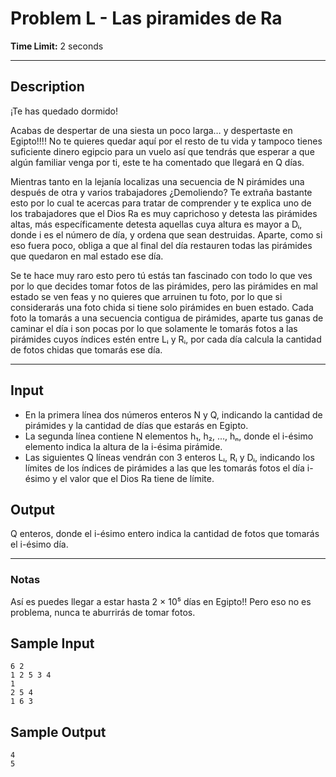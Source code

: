 # Problem L - Las piramides de Ra
  
**Time Limit:** 2 seconds
  
---
 
## Description
¡Te has quedado dormido!

Acabas de despertar de una siesta un poco larga… y despertaste en Egipto!!!! No te quieres quedar aquí por el resto de tu vida y tampoco tienes suficiente dinero egipcio para un vuelo así que tendrás que esperar a que algún familiar venga por ti, este te ha comentado que llegará en Q días.

Mientras tanto en la lejanía localizas una secuencia de N pirámides una después de otra y varios trabajadores ¿Demoliendo? Te extraña bastante esto por lo cual te acercas para tratar de comprender y te explica uno de los trabajadores que el Dios Ra es muy caprichoso y detesta las pirámides altas, más específicamente detesta aquellas cuya altura es mayor a Dᵢ, donde i es el número de día, y ordena que sean destruidas. Aparte, como si eso fuera poco, obliga a que al final del día restauren todas las pirámides que quedaron en mal estado ese día.

Se te hace muy raro esto pero tú estás tan fascinado con todo lo que ves por lo que decides tomar fotos de las pirámides, pero las pirámides en mal estado se ven feas y no quieres que arruinen tu foto, por lo que si considerarás una foto chida si tiene solo pirámides en buen estado. Cada foto la tomarás a una secuencia contigua de pirámides, aparte tus ganas de caminar el día i son pocas por lo que solamente le tomarás fotos a las pirámides cuyos índices estén entre Lᵢ y Rᵢ, por cada día calcula la cantidad de fotos chidas que tomarás ese día.
  
---
  
## Input
- En la primera línea dos números enteros N y Q, indicando la cantidad de pirámides y la cantidad de días que estarás en Egipto.
- La segunda línea contiene N elementos h₁, h₂, …, hₙ, donde el i-ésimo elemento indica la altura de la i-ésima pirámide.
- Las siguientes Q líneas vendrán con 3 enteros Lᵢ, Rᵢ y Dᵢ, indicando los límites de los índices de pirámides a las que les tomarás fotos el día i-ésimo y el valor que el Dios Ra tiene de límite.

  
## Output
Q enteros, donde el i-ésimo entero indica la cantidad de fotos que tomarás el i-ésimo día.

---

### Notas
Así es puedes llegar a estar hasta 2 × 10⁵ días en Egipto!!
Pero eso no es problema, nunca te aburrirás de tomar fotos.
  
## Sample Input
```
6 2
1 2 5 3 4
1
2 5 4
1 6 3
```

## Sample Output
```
4
5
```